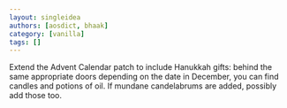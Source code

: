 ```yaml
---
layout: singleidea
authors: [aosdict, bhaak]
category: [vanilla]
tags: []
---
```

Extend the Advent Calendar patch to include Hanukkah gifts: behind the same appropriate doors depending on the date in December, you can find candles and potions of oil. If mundane candelabrums are added, possibly add those too.
